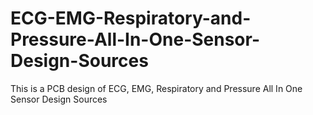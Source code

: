 # ECG-EMG-Respiratory-and-Pressure-All-In-One-Sensor-Design-Sources
This is a PCB design of ECG, EMG, Respiratory and Pressure All In One Sensor Design Sources
